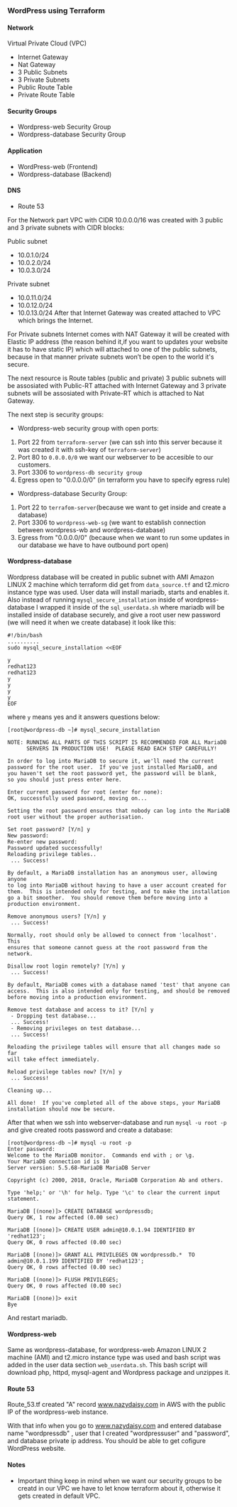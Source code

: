 ### WordPress using Terraform

#### Network
Virtual Private Cloud (VPC)

- Internet Gateway
- Nat Gateway
- 3 Public Subnets
- 3 Private Subnets
- Public Route Table
- Private Route Table

#### Security Groups

- Wordpress-web Security Group
- Wordpress-database Security Group

#### Application

- WordPress-web (Frontend)
- Wordpress-database (Backend)

#### DNS

- Route 53

For the Network  part VPC with CIDR 10.0.0.0/16 was created with 3 public and 3 private subnets with CIDR blocks:

Public subnet       
- 10.0.1.0/24       
- 10.0.2.0/24        
- 10.0.3.0/24

Private subnet
- 10.0.11.0/24
- 10.0.12.0/24
- 10.0.13.0/24
After that Internet Gateway was created attached to VPC which brings the Internet.

For Private subnets Internet comes with NAT Gateway it will be created with Elastic IP address (the reason behind it,if you want to updates your website it has to have static IP) which will attached to one of the public subnets, because in that manner private subnets won’t be open to the world it's secure.

The next resource is Route tables (public and private) 3 public subnets will be assosiated with Public-RT attached with Internet Gateway and 3 private subnets will be assosiated with Private-RT which is attached to Nat Gateway.

The next step is security groups:

- Wordpress-web security group with open ports:

1. Port 22 from ```terraform-server``` (we can ssh into this server because it was created it with ssh-key of ```terraform-server```)
2. Port 80 to ```0.0.0.0/0``` we want our webserver to be accesible to our customers.
3. Port 3306 to ```wordpress-db security group```
4. Egress open to "0.0.0.0/0" (in terraform you have to specify egress rule)

- Wordpress-database Security Group:

1. Port 22 to ```terrafom-server```(because we want to get inside and create a database)
2. Port 3306 to ```wordpress-web-sg``` (we want to establish connection between wordpress-wb and wordpress-database)
3. Egress from "0.0.0.0/0" (because when we want to run some updates in our database we have to have outbound port open)

#### Wordpress-database 

Wordpress database will be created in public subnet with AMI Amazon LINUX 2 machine which terraform did get from ```data_source.tf``` and t2.micro instance type was used. User data will install mariadb, starts and enables it. Also instead of running ```mysql_secure_installation``` inside of wordpress-database I wrapped it inside of the ```sql_userdata.sh``` where mariadb will be installed inside of database securely, and give a root user new password (we will need it when we create database) it look like this: 
```
#!/bin/bash 
..........
sudo mysql_secure_installation <<EOF

y
redhat123
redhat123
y
y
y
y
EOF
```
where ```y``` means yes and it answers questions below:
```
[root@wordpress-db ~]# mysql_secure_installation

NOTE: RUNNING ALL PARTS OF THIS SCRIPT IS RECOMMENDED FOR ALL MariaDB
      SERVERS IN PRODUCTION USE!  PLEASE READ EACH STEP CAREFULLY!

In order to log into MariaDB to secure it, we'll need the current
password for the root user.  If you've just installed MariaDB, and
you haven't set the root password yet, the password will be blank,
so you should just press enter here.

Enter current password for root (enter for none): 
OK, successfully used password, moving on...

Setting the root password ensures that nobody can log into the MariaDB
root user without the proper authorisation.

Set root password? [Y/n] y
New password: 
Re-enter new password: 
Password updated successfully!
Reloading privilege tables..
 ... Success!

By default, a MariaDB installation has an anonymous user, allowing anyone
to log into MariaDB without having to have a user account created for
them.  This is intended only for testing, and to make the installation
go a bit smoother.  You should remove them before moving into a
production environment.

Remove anonymous users? [Y/n] y
 ... Success!

Normally, root should only be allowed to connect from 'localhost'.  This
ensures that someone cannot guess at the root password from the network.

Disallow root login remotely? [Y/n] y
 ... Success!

By default, MariaDB comes with a database named 'test' that anyone can
access.  This is also intended only for testing, and should be removed
before moving into a production environment.

Remove test database and access to it? [Y/n] y
 - Dropping test database...
 ... Success!
 - Removing privileges on test database...
 ... Success!

Reloading the privilege tables will ensure that all changes made so far
will take effect immediately.

Reload privilege tables now? [Y/n] y
 ... Success!

Cleaning up...

All done!  If you've completed all of the above steps, your MariaDB
installation should now be secure.
```

After that when we ssh into webserver-database and run ```mysql -u root -p``` and give created roots password and create a database:
```
[root@wordpress-db ~]# mysql -u root -p
Enter password: 
Welcome to the MariaDB monitor.  Commands end with ; or \g.
Your MariaDB connection id is 10
Server version: 5.5.68-MariaDB MariaDB Server

Copyright (c) 2000, 2018, Oracle, MariaDB Corporation Ab and others.

Type 'help;' or '\h' for help. Type '\c' to clear the current input statement.

MariaDB [(none)]> CREATE DATABASE wordpressdb;
Query OK, 1 row affected (0.00 sec)

MariaDB [(none)]> CREATE USER admin@10.0.1.94 IDENTIFIED BY 'redhat123';
Query OK, 0 rows affected (0.00 sec)

MariaDB [(none)]> GRANT ALL PRIVILEGES ON wordpressdb.*  TO admin@10.0.1.199 IDENTIFIED BY 'redhat123';
Query OK, 0 rows affected (0.00 sec)

MariaDB [(none)]> FLUSH PRIVILEGES;
Query OK, 0 rows affected (0.00 sec)

MariaDB [(none)]> exit
Bye
```
And restart mariadb.

#### Wordpress-web

Same as wordpress-database, for wordpress-web Amazon LINUX 2 machine (AMI) and t2.micro instance type was used and bash script was added in the user data section ```web_userdata.sh```. This bash script will download php, httpd, mysql-agent and Wordpress package and unzippes it.

#### Route 53

Route_53.tf created "A" record www.nazydaisy.com in AWS with the public IP of the wordpress-web instance.

With that info  when  you go to www.nazydaisy.com and entered database name "wordpressdb" , user that I created "wordpressuser" and "password", and database private ip address. You should be able to get cofigure WordPress website.

#### Notes

- Important thing keep in mind when we want our security groups to be creatd in our VPC we have to let know terraform about it, otherwise it gets created in default VPC.
